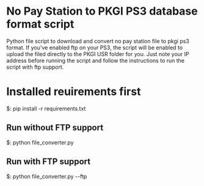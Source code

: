 # No Pay Station to PKGI PS3 database format script
Python file script to download and convert no pay station file to pkgi ps3 format.
If you've enabled ftp on your PS3, the script will be enabled to upload the filed directly to the PKGI USR folder for you. Just note your IP address before running the script and follow the instructions to run the script with ftp support.

# Installed reuirements first
$: pip install -r requirements.txt

## Run without FTP support
$: python file_converter.py

## Run with FTP support

$: python file_converter.py --ftp
